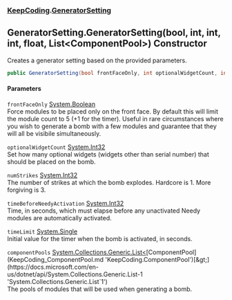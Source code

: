 ### [KeepCoding](KeepCoding.md 'KeepCoding').[GeneratorSetting](KeepCoding_GeneratorSetting.md 'KeepCoding.GeneratorSetting')
## GeneratorSetting.GeneratorSetting(bool, int, int, int, float, List&lt;ComponentPool&gt;) Constructor
Creates a generator setting based on the provided parameters.  
```csharp
public GeneratorSetting(bool frontFaceOnly, int optionalWidgetCount, int numStrikes, int timeBeforeNeedyActivation, float timeLimit, System.Collections.Generic.List<KeepCoding.ComponentPool> componentPools);
```
#### Parameters
<a name='KeepCoding_GeneratorSetting_GeneratorSetting(bool_int_int_int_float_System_Collections_Generic_List_KeepCoding_ComponentPool_)_frontFaceOnly'></a>
`frontFaceOnly` [System.Boolean](https://docs.microsoft.com/en-us/dotnet/api/System.Boolean 'System.Boolean')  
Force modules to be placed only on the front face. By default this will limit the module count to 5 (+1 for the timer). Useful in rare circumstances where you wish to generate a bomb with a few modules and guarantee that they will all be visibile simultaneously.
  
<a name='KeepCoding_GeneratorSetting_GeneratorSetting(bool_int_int_int_float_System_Collections_Generic_List_KeepCoding_ComponentPool_)_optionalWidgetCount'></a>
`optionalWidgetCount` [System.Int32](https://docs.microsoft.com/en-us/dotnet/api/System.Int32 'System.Int32')  
Set how many optional widgets (widgets other than serial number) that should be placed on the bomb.
  
<a name='KeepCoding_GeneratorSetting_GeneratorSetting(bool_int_int_int_float_System_Collections_Generic_List_KeepCoding_ComponentPool_)_numStrikes'></a>
`numStrikes` [System.Int32](https://docs.microsoft.com/en-us/dotnet/api/System.Int32 'System.Int32')  
The number of strikes at which the bomb explodes. Hardcore is 1. More forgiving is 3.
  
<a name='KeepCoding_GeneratorSetting_GeneratorSetting(bool_int_int_int_float_System_Collections_Generic_List_KeepCoding_ComponentPool_)_timeBeforeNeedyActivation'></a>
`timeBeforeNeedyActivation` [System.Int32](https://docs.microsoft.com/en-us/dotnet/api/System.Int32 'System.Int32')  
Time, in seconds, which must elapse before any unactivated Needy modules are automatically activated.
  
<a name='KeepCoding_GeneratorSetting_GeneratorSetting(bool_int_int_int_float_System_Collections_Generic_List_KeepCoding_ComponentPool_)_timeLimit'></a>
`timeLimit` [System.Single](https://docs.microsoft.com/en-us/dotnet/api/System.Single 'System.Single')  
Initial value for the timer when the bomb is activated, in seconds.
  
<a name='KeepCoding_GeneratorSetting_GeneratorSetting(bool_int_int_int_float_System_Collections_Generic_List_KeepCoding_ComponentPool_)_componentPools'></a>
`componentPools` [System.Collections.Generic.List&lt;](https://docs.microsoft.com/en-us/dotnet/api/System.Collections.Generic.List-1 'System.Collections.Generic.List`1')[ComponentPool](KeepCoding_ComponentPool.md 'KeepCoding.ComponentPool')[&gt;](https://docs.microsoft.com/en-us/dotnet/api/System.Collections.Generic.List-1 'System.Collections.Generic.List`1')  
The pools of modules that will be used when generating a bomb.
  
